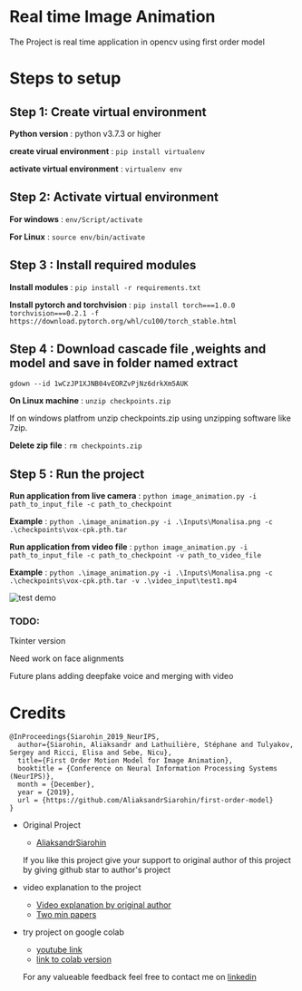 # Real time Image Animation
The Project is real time application in opencv using first order model

# Steps to setup

## Step 1: Create virtual environment

**Python version** : python v3.7.3 or higher

**create virual environment** : ```pip install virtualenv```

**activate virtual environment** : ```virtualenv env```

## Step 2: Activate virtual environment

**For windows** : ```env/Script/activate```

**For Linux** : ```source env/bin/activate```

## Step 3 : Install required modules

**Install modules** : ``` pip install -r requirements.txt ```

**Install pytorch and torchvision** : ```pip install torch===1.0.0 torchvision===0.2.1 -f https://download.pytorch.org/whl/cu100/torch_stable.html ```

## Step 4 : Download cascade file ,weights and model and save in folder named extract

```gdown --id 1wCzJP1XJNB04vEORZvPjNz6drkXm5AUK```

**On Linux machine** : ```unzip checkpoints.zip```

If on windows platfrom unzip checkpoints.zip using unzipping software like 7zip.

**Delete zip file** : ```rm checkpoints.zip```

## Step 5 : Run the project

**Run application from live camera** : ```python image_animation.py -i path_to_input_file -c path_to_checkpoint```

**Example** : ```python .\image_animation.py -i .\Inputs\Monalisa.png -c .\checkpoints\vox-cpk.pth.tar```

**Run application from video file** : ```python image_animation.py -i path_to_input_file -c path_to_checkpoint -v path_to_video_file```

**Example** : ```python .\image_animation.py -i .\Inputs\Monalisa.png -c .\checkpoints\vox-cpk.pth.tar -v .\video_input\test1.mp4 ```

![test demo](animate.gif)

### TODO:
Tkinter version

Need work on face alignments

Future plans adding deepfake voice and merging with video

Credits
=======
```
@InProceedings{Siarohin_2019_NeurIPS,
  author={Siarohin, Aliaksandr and Lathuilière, Stéphane and Tulyakov, Sergey and Ricci, Elisa and Sebe, Nicu},
  title={First Order Motion Model for Image Animation},
  booktitle = {Conference on Neural Information Processing Systems (NeurIPS)},
  month = {December},
  year = {2019},
  url = {https://github.com/AliaksandrSiarohin/first-order-model}
}
```
- Original Project
    * [AliaksandrSiarohin](https://github.com/AliaksandrSiarohin/first-order-model)

    If you like this project give your support to original author of this project by giving github star to author's project

- video explanation to the project <br/>
    * [Video explanation by original author](https://www.youtube.com/watch?v=u-0cQ-grXBQ)
    * [Two min papers](https://www.youtube.com/watch?v=mUfJOQKdtAk)    

- try project on google colab
    * [youtube link](https://www.youtube.com/watch?v=RsOJJd1q6Bg&feature=youtu.be)
    * [link to colab version](https://colab.research.google.com/github/AliaksandrSiarohin/first-order-model/blob/master/demo.ipynb)

    For any valueable feedback feel free to contact me on [linkedin](https://www.linkedin.com/in/anand-pawara-8045/)

